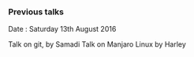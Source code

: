 ### Previous talks

Date : Saturday 13th August 2016

Talk on git, by Samadi 
Talk on Manjaro Linux by Harley

